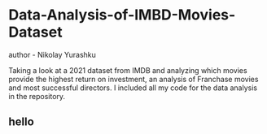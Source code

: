 # Data-Analysis-of-IMBD-Movies-Dataset

author - Nikolay Yurashku

Taking a look at a 2021 dataset from IMDB and analyzing which movies provide the highest return on investment, an analysis of Franchase movies and most successful directors. I included all my code for the data analysis in the repository. 

## hello
